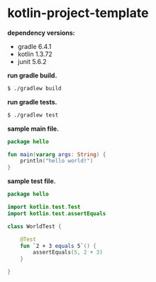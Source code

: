 # kotlin-project-template

**dependency versions:**

- gradle 6.4.1
- kotlin 1.3.72
- junit 5.6.2

**run gradle build.**

~~~sh
$ ./gradlew build
~~~

**run gradle tests.**

~~~sh
$ ./gradlew test
~~~

**sample main file.**

~~~kotlin
package hello

fun main(vararg args: String) {
    println("hello world!")
}
~~~

**sample test file.**

~~~kotlin
package hello

import kotlin.test.Test
import kotlin.test.assertEquals

class WorldTest {

    @Test
    fun `2 + 3 equals 5`() {
        assertEquals(5, 2 + 3)
    }

}
~~~
